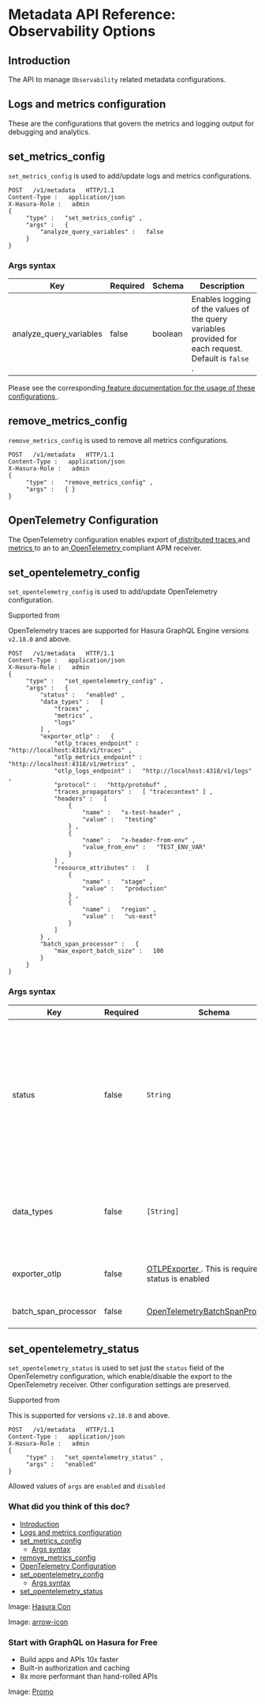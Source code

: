 # Metadata API Reference: Observability Options

## Introduction​

The API to manage `Observability` related metadata configurations.

## Logs and metrics configuration​

These are the configurations that govern the metrics and logging output for debugging and analytics.

## set_metrics_config​

 `set_metrics_config` is used to add/update logs and metrics configurations.

```
POST   /v1/metadata   HTTP/1.1
Content-Type :   application/json
X-Hasura-Role :   admin
{
     "type" :   "set_metrics_config" ,
     "args" :   {
         "analyze_query_variables" :   false
     }
}
```

### Args syntax​

| Key | Required | Schema | Description |
|---|---|---|---|
| analyze_query_variables | false | boolean | Enables logging of the values of the query variables provided for each request. Default is `false` . |


Please see the corresponding[ feature documentation for the usage of these configurations ](https://hasura.io/docs/latest/observability/cloud-monitoring/operations/#capture-query-variables).

## remove_metrics_config​

 `remove_metrics_config` is used to remove all metrics configurations.

```
POST   /v1/metadata   HTTP/1.1
Content-Type :   application/json
X-Hasura-Role :   admin
{
     "type" :   "remove_metrics_config" ,
     "args" :   { }
}
```

## OpenTelemetry Configuration​

The OpenTelemetry configuration enables export of[ distributed traces ](https://hasura.io/docs/latest/observability/cloud-monitoring/tracing/)and[ metrics ](https://hasura.io/docs/latest/observability/enterprise-edition/prometheus/metrics/)to an to an[ OpenTelemetry ](https://opentelemetry.io/)compliant APM receiver.

## set_opentelemetry_config​

 `set_opentelemetry_config` is used to add/update OpenTelemetry configuration.

Supported from

OpenTelemetry traces are supported for Hasura GraphQL Engine versions `v2.18.0` and above.

```
POST   /v1/metadata   HTTP/1.1
Content-Type :   application/json
X-Hasura-Role :   admin
{
     "type" :   "set_opentelemetry_config" ,
     "args" :   {
         "status" :   "enabled" ,
         "data_types" :   [
             "traces" ,
             "metrics" ,
             "logs"
         ] ,
         "exporter_otlp" :   {
             "otlp_traces_endpoint" :   "http://localhost:4318/v1/traces" ,
             "otlp_metrics_endpoint" :   "http://localhost:4318/v1/metrics" ,
             "otlp_logs_endpoint" :   "http://localhost:4318/v1/logs" ,
             "protocol" :   "http/protobuf" ,
             "traces_propagators" :   [ "tracecontext" ] ,
             "headers" :   [
                 {
                     "name" :   "x-test-header" ,
                     "value" :   "testing"
                 } ,
                 {
                     "name" :   "x-header-from-env" ,
                     "value_from_env" :   "TEST_ENV_VAR"
                 }
             ] ,
             "resource_attributes" :   [
                 {
                     "name" :   "stage" ,
                     "value" :   "production"
                 } ,
                 {
                     "name" :   "region" ,
                     "value" :   "us-east"
                 }
             ]
         } ,
         "batch_span_processor" :   {
             "max_export_batch_size" :   100
         }
     }
}
```

### Args syntax​

| Key | Required | Schema | Description |
|---|---|---|---|
| status | false |  `String`  | Toggle to enable or disable the export. Allowed values are `enabled` and `disabled` . Default is `disabled` (If status is not explicitely passed, then the configuration gets disabled) |
| data_types | false |  `[String]`  | List of the types of observability data points to be exported. Allowed types: `traces` and `metrics` only |
| exporter_otlp | false | [ OTLPExporter ](https://hasura.io/docs/latest/api-reference/syntax-defs/#otlpexporter). This is required if status is enabled | OpenTelemetry compliant receiver configuration |
| batch_span_processor | false | [ OpenTelemetryBatchSpanProcessor ](https://hasura.io/docs/latest/api-reference/syntax-defs/#opentelemetrybatchspanprocessor) | OpenTelemetry batch export configuration |


## set_opentelemetry_status​

 `set_opentelemetry_status` is used to set just the `status` field of the OpenTelemetry configuration, which
enable/disable the export to the OpenTelemetry receiver. Other configuration settings are preserved.

Supported from

This is supported for versions `v2.18.0` and above.

```
POST   /v1/metadata   HTTP/1.1
Content-Type :   application/json
X-Hasura-Role :   admin
{
     "type" :   "set_opentelemetry_status" ,
     "args" :   "enabled"
}
```

Allowed values of `args` are `enabled` and `disabled` 

### What did you think of this doc?

- [ Introduction ](https://hasura.io/docs/latest/api-reference/metadata-api/observability/#logs-and-metrics-configuration/#introduction)
- [ Logs and metrics configuration ](https://hasura.io/docs/latest/api-reference/metadata-api/observability/#logs-and-metrics-configuration/#logs-and-metrics-configuration)
- [ set_metrics_config ](https://hasura.io/docs/latest/api-reference/metadata-api/observability/#logs-and-metrics-configuration/#metadata-set-metrics-config)
    - [ Args syntax ](https://hasura.io/docs/latest/api-reference/metadata-api/observability/#logs-and-metrics-configuration/#set-metrics-config-syntax)
- [ remove_metrics_config ](https://hasura.io/docs/latest/api-reference/metadata-api/observability/#logs-and-metrics-configuration/#metadata-remove-metrics-config)
- [ OpenTelemetry Configuration ](https://hasura.io/docs/latest/api-reference/metadata-api/observability/#logs-and-metrics-configuration/#opentelemetry-configuration)
- [ set_opentelemetry_config ](https://hasura.io/docs/latest/api-reference/metadata-api/observability/#logs-and-metrics-configuration/#metadata-set-opentelemetry-config)
    - [ Args syntax ](https://hasura.io/docs/latest/api-reference/metadata-api/observability/#logs-and-metrics-configuration/#set-opentelemetry-config-syntax)
- [ set_opentelemetry_status ](https://hasura.io/docs/latest/api-reference/metadata-api/observability/#logs-and-metrics-configuration/#set-opentelemetry-status)


Image: [ Hasura Con ](https://res.cloudinary.com/dh8fp23nd/image/upload/v1686154570/hasura-con-2023/has-con-light-date_r2a2ud.png)

Image: [ arrow-icon ](https://res.cloudinary.com/dh8fp23nd/image/upload/v1683723549/main-web/chevron-right_ldbi7d.png)

### Start with GraphQL on Hasura for Free

- Build apps and APIs 10x faster
- Built-in authorization and caching
- 8x more performant than hand-rolled APIs


Image: [ Promo ](https://hasura.io/docs/assets/images/hasura-free-ff60e409244e0ea12b5a3045d1a9096b.png)